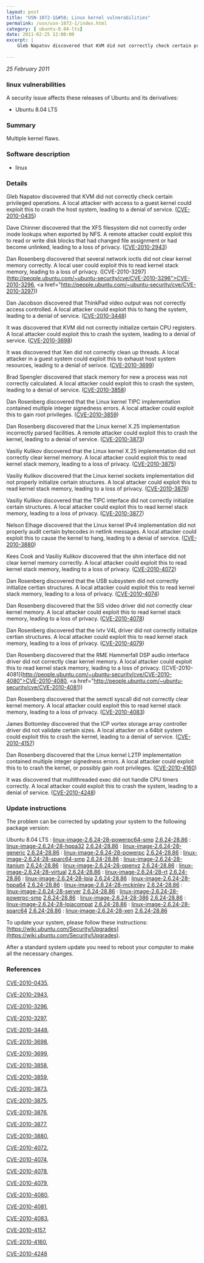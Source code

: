 ```yaml
---
layout: post
title: "USN-1072-1&#58; Linux kernel vulnerabilities"
permalink: /usn/usn-1072-1/index.html
category: [ ubuntu-8.04-lts]
date: 2011-02-25 12:00:00
excerpt: |
    Gleb Napatov discovered that KVM did not correctly check certain privileged operations. A local attacker with access to a guest kernel could exploit this to crash the host system, leading to a denial of service. ([CVE-2010-0435](http://people.ubuntu.com/~ubuntu-security/cve/CVE-2010-0435))
    
--- 
```

 
 

*25 February 2011*

### linux vulnerabilities

A security issue affects these releases of Ubuntu and its derivatives:

* Ubuntu 8.04 LTS

### Summary

Multiple kernel flaws. 

### Software description

* linux 

### Details

Gleb Napatov discovered that KVM did not correctly check certain privileged operations. A local attacker with access to a guest kernel could exploit this to crash the host system, leading to a denial of service. ([CVE-2010-0435](http://people.ubuntu.com/~ubuntu-security/cve/CVE-2010-0435))

Dave Chinner discovered that the XFS filesystem did not correctly order inode lookups when exported by NFS. A remote attacker could exploit this to read or write disk blocks that had changed file assignment or had become unlinked, leading to a loss of privacy. ([CVE-2010-2943](http://people.ubuntu.com/~ubuntu-security/cve/CVE-2010-2943))

Dan Rosenberg discovered that several network ioctls did not clear kernel memory correctly. A local user could exploit this to read kernel stack memory, leading to a loss of privacy. ([CVE-2010-3297](http://people.ubuntu.com/~ubuntu-security/cve/CVE-2010-3296">CVE-2010-3296</a>, <a href="http://people.ubuntu.com/~ubuntu-security/cve/CVE-2010-3297))

Dan Jacobson discovered that ThinkPad video output was not correctly access controlled. A local attacker could exploit this to hang the system, leading to a denial of service. ([CVE-2010-3448](http://people.ubuntu.com/~ubuntu-security/cve/CVE-2010-3448))

It was discovered that KVM did not correctly initialize certain CPU registers. A local attacker could exploit this to crash the system, leading to a denial of service. ([CVE-2010-3698](http://people.ubuntu.com/~ubuntu-security/cve/CVE-2010-3698))

It was discovered that Xen did not correctly clean up threads. A local attacker in a guest system could exploit this to exhaust host system resources, leading to a denial of serivce. ([CVE-2010-3699](http://people.ubuntu.com/~ubuntu-security/cve/CVE-2010-3699))

Brad Spengler discovered that stack memory for new a process was not correctly calculated. A local attacker could exploit this to crash the system, leading to a denial of service. ([CVE-2010-3858](http://people.ubuntu.com/~ubuntu-security/cve/CVE-2010-3858))

Dan Rosenberg discovered that the Linux kernel TIPC implementation contained multiple integer signedness errors. A local attacker could exploit this to gain root privileges. ([CVE-2010-3859](http://people.ubuntu.com/~ubuntu-security/cve/CVE-2010-3859))

Dan Rosenberg discovered that the Linux kernel X.25 implementation incorrectly parsed facilities. A remote attacker could exploit this to crash the kernel, leading to a denial of service. ([CVE-2010-3873](http://people.ubuntu.com/~ubuntu-security/cve/CVE-2010-3873))

Vasiliy Kulikov discovered that the Linux kernel X.25 implementation did not correctly clear kernel memory. A local attacker could exploit this to read kernel stack memory, leading to a loss of privacy. ([CVE-2010-3875](http://people.ubuntu.com/~ubuntu-security/cve/CVE-2010-3875))

Vasiliy Kulikov discovered that the Linux kernel sockets implementation did not properly initialize certain structures. A local attacker could exploit this to read kernel stack memory, leading to a loss of privacy. ([CVE-2010-3876](http://people.ubuntu.com/~ubuntu-security/cve/CVE-2010-3876))

Vasiliy Kulikov discovered that the TIPC interface did not correctly initialize certain structures. A local attacker could exploit this to read kernel stack memory, leading to a loss of privacy. ([CVE-2010-3877](http://people.ubuntu.com/~ubuntu-security/cve/CVE-2010-3877))

Nelson Elhage discovered that the Linux kernel IPv4 implementation did not properly audit certain bytecodes in netlink messages. A local attacker could exploit this to cause the kernel to hang, leading to a denial of service. ([CVE-2010-3880](http://people.ubuntu.com/~ubuntu-security/cve/CVE-2010-3880))

Kees Cook and Vasiliy Kulikov discovered that the shm interface did not clear kernel memory correctly. A local attacker could exploit this to read kernel stack memory, leading to a loss of privacy. ([CVE-2010-4072](http://people.ubuntu.com/~ubuntu-security/cve/CVE-2010-4072))

Dan Rosenberg discovered that the USB subsystem did not correctly initialize certian structures. A local attacker could exploit this to read kernel stack memory, leading to a loss of privacy. ([CVE-2010-4074](http://people.ubuntu.com/~ubuntu-security/cve/CVE-2010-4074))

Dan Rosenberg discovered that the SiS video driver did not correctly clear kernel memory. A local attacker could exploit this to read kernel stack memory, leading to a loss of privacy. ([CVE-2010-4078](http://people.ubuntu.com/~ubuntu-security/cve/CVE-2010-4078))

Dan Rosenberg discovered that the ivtv V4L driver did not correctly initialize certian structures. A local attacker could exploit this to read kernel stack memory, leading to a loss of privacy. ([CVE-2010-4079](http://people.ubuntu.com/~ubuntu-security/cve/CVE-2010-4079))

Dan Rosenberg discovered that the RME Hammerfall DSP audio interface driver did not correctly clear kernel memory. A local attacker could exploit this to read kernel stack memory, leading to a loss of privacy. ([CVE-2010-4081](http://people.ubuntu.com/~ubuntu-security/cve/CVE-2010-4080">CVE-2010-4080</a>, <a href="http://people.ubuntu.com/~ubuntu-security/cve/CVE-2010-4081))

Dan Rosenberg discovered that the semctl syscall did not correctly clear kernel memory. A local attacker could exploit this to read kernel stack memory, leading to a loss of privacy. ([CVE-2010-4083](http://people.ubuntu.com/~ubuntu-security/cve/CVE-2010-4083))

James Bottomley discovered that the ICP vortex storage array controller driver did not validate certain sizes. A local attacker on a 64bit system could exploit this to crash the kernel, leading to a denial of service. ([CVE-2010-4157](http://people.ubuntu.com/~ubuntu-security/cve/CVE-2010-4157))

Dan Rosenberg discovered that the Linux kernel L2TP implementation contained multiple integer signedness errors. A local attacker could exploit this to to crash the kernel, or possibly gain root privileges. ([CVE-2010-4160](http://people.ubuntu.com/~ubuntu-security/cve/CVE-2010-4160))

It was discovered that multithreaded exec did not handle CPU timers correctly. A local attacker could exploit this to crash the system, leading to a denial of service. ([CVE-2010-4248](http://people.ubuntu.com/~ubuntu-security/cve/CVE-2010-4248)) 

### Update instructions

The problem can be corrected by updating your system to the following package version:

Ubuntu 8.04 LTS
 : [linux-image-2.6.24-28-powerpc64-smp](https://launchpad.net/ubuntu/+source/linux) <span> [2.6.24-28.86](https://launchpad.net/ubuntu/+source/linux/2.6.24-28.86) </span> 
 : [linux-image-2.6.24-28-hppa32](https://launchpad.net/ubuntu/+source/linux) <span> [2.6.24-28.86](https://launchpad.net/ubuntu/+source/linux/2.6.24-28.86) </span> 
 : [linux-image-2.6.24-28-generic](https://launchpad.net/ubuntu/+source/linux) <span> [2.6.24-28.86](https://launchpad.net/ubuntu/+source/linux/2.6.24-28.86) </span> 
 : [linux-image-2.6.24-28-powerpc](https://launchpad.net/ubuntu/+source/linux) <span> [2.6.24-28.86](https://launchpad.net/ubuntu/+source/linux/2.6.24-28.86) </span> 
 : [linux-image-2.6.24-28-sparc64-smp](https://launchpad.net/ubuntu/+source/linux) <span> [2.6.24-28.86](https://launchpad.net/ubuntu/+source/linux/2.6.24-28.86) </span> 
 : [linux-image-2.6.24-28-itanium](https://launchpad.net/ubuntu/+source/linux) <span> [2.6.24-28.86](https://launchpad.net/ubuntu/+source/linux/2.6.24-28.86) </span> 
 : [linux-image-2.6.24-28-openvz](https://launchpad.net/ubuntu/+source/linux) <span> [2.6.24-28.86](https://launchpad.net/ubuntu/+source/linux/2.6.24-28.86) </span> 
 : [linux-image-2.6.24-28-virtual](https://launchpad.net/ubuntu/+source/linux) <span> [2.6.24-28.86](https://launchpad.net/ubuntu/+source/linux/2.6.24-28.86) </span> 
 : [linux-image-2.6.24-28-rt](https://launchpad.net/ubuntu/+source/linux) <span> [2.6.24-28.86](https://launchpad.net/ubuntu/+source/linux/2.6.24-28.86) </span> 
 : [linux-image-2.6.24-28-lpia](https://launchpad.net/ubuntu/+source/linux) <span> [2.6.24-28.86](https://launchpad.net/ubuntu/+source/linux/2.6.24-28.86) </span> 
 : [linux-image-2.6.24-28-hppa64](https://launchpad.net/ubuntu/+source/linux) <span> [2.6.24-28.86](https://launchpad.net/ubuntu/+source/linux/2.6.24-28.86) </span> 
 : [linux-image-2.6.24-28-mckinley](https://launchpad.net/ubuntu/+source/linux) <span> [2.6.24-28.86](https://launchpad.net/ubuntu/+source/linux/2.6.24-28.86) </span> 
 : [linux-image-2.6.24-28-server](https://launchpad.net/ubuntu/+source/linux) <span> [2.6.24-28.86](https://launchpad.net/ubuntu/+source/linux/2.6.24-28.86) </span> 
 : [linux-image-2.6.24-28-powerpc-smp](https://launchpad.net/ubuntu/+source/linux) <span> [2.6.24-28.86](https://launchpad.net/ubuntu/+source/linux/2.6.24-28.86) </span> 
 : [linux-image-2.6.24-28-386](https://launchpad.net/ubuntu/+source/linux) <span> [2.6.24-28.86](https://launchpad.net/ubuntu/+source/linux/2.6.24-28.86) </span> 
 : [linux-image-2.6.24-28-lpiacompat](https://launchpad.net/ubuntu/+source/linux) <span> [2.6.24-28.86](https://launchpad.net/ubuntu/+source/linux/2.6.24-28.86) </span> 
 : [linux-image-2.6.24-28-sparc64](https://launchpad.net/ubuntu/+source/linux) <span> [2.6.24-28.86](https://launchpad.net/ubuntu/+source/linux/2.6.24-28.86) </span> 
 : [linux-image-2.6.24-28-xen](https://launchpad.net/ubuntu/+source/linux) <span> [2.6.24-28.86](https://launchpad.net/ubuntu/+source/linux/2.6.24-28.86) </span> 

To update your system, please follow these instructions: [https://wiki.ubuntu.com/Security/Upgrades](https://wiki.ubuntu.com/Security/Upgrades).

After a standard system update you need to reboot your computer to make all the necessary changes. 

### References

 
 [CVE-2010-0435](http://people.ubuntu.com/~ubuntu-security/cve/CVE-2010-0435), 

 [CVE-2010-2943](http://people.ubuntu.com/~ubuntu-security/cve/CVE-2010-2943), 

 [CVE-2010-3296](http://people.ubuntu.com/~ubuntu-security/cve/CVE-2010-3296), 

 [CVE-2010-3297](http://people.ubuntu.com/~ubuntu-security/cve/CVE-2010-3297), 

 [CVE-2010-3448](http://people.ubuntu.com/~ubuntu-security/cve/CVE-2010-3448), 

 [CVE-2010-3698](http://people.ubuntu.com/~ubuntu-security/cve/CVE-2010-3698), 

 [CVE-2010-3699](http://people.ubuntu.com/~ubuntu-security/cve/CVE-2010-3699), 

 [CVE-2010-3858](http://people.ubuntu.com/~ubuntu-security/cve/CVE-2010-3858), 

 [CVE-2010-3859](http://people.ubuntu.com/~ubuntu-security/cve/CVE-2010-3859), 

 [CVE-2010-3873](http://people.ubuntu.com/~ubuntu-security/cve/CVE-2010-3873), 

 [CVE-2010-3875](http://people.ubuntu.com/~ubuntu-security/cve/CVE-2010-3875), 

 [CVE-2010-3876](http://people.ubuntu.com/~ubuntu-security/cve/CVE-2010-3876), 

 [CVE-2010-3877](http://people.ubuntu.com/~ubuntu-security/cve/CVE-2010-3877), 

 [CVE-2010-3880](http://people.ubuntu.com/~ubuntu-security/cve/CVE-2010-3880), 

 [CVE-2010-4072](http://people.ubuntu.com/~ubuntu-security/cve/CVE-2010-4072), 

 [CVE-2010-4074](http://people.ubuntu.com/~ubuntu-security/cve/CVE-2010-4074), 

 [CVE-2010-4078](http://people.ubuntu.com/~ubuntu-security/cve/CVE-2010-4078), 

 [CVE-2010-4079](http://people.ubuntu.com/~ubuntu-security/cve/CVE-2010-4079), 

 [CVE-2010-4080](http://people.ubuntu.com/~ubuntu-security/cve/CVE-2010-4080), 

 [CVE-2010-4081](http://people.ubuntu.com/~ubuntu-security/cve/CVE-2010-4081), 

 [CVE-2010-4083](http://people.ubuntu.com/~ubuntu-security/cve/CVE-2010-4083), 

 [CVE-2010-4157](http://people.ubuntu.com/~ubuntu-security/cve/CVE-2010-4157), 

 [CVE-2010-4160](http://people.ubuntu.com/~ubuntu-security/cve/CVE-2010-4160), 

 [CVE-2010-4248](http://people.ubuntu.com/~ubuntu-security/cve/CVE-2010-4248)
 

